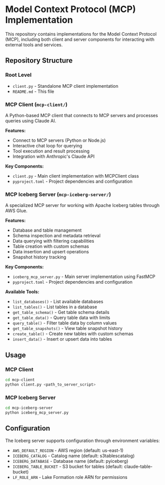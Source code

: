 # Model Context Protocol (MCP) Implementation

This repository contains implementations for the Model Context Protocol (MCP), including both client and server components for interacting with external tools and services.

## Repository Structure

### Root Level
- `client.py` - Standalone MCP client implementation
- `README.md` - This file

### MCP Client (`mcp-client/`)
A Python-based MCP client that connects to MCP servers and processes queries using Claude AI.

**Features:**
- Connect to MCP servers (Python or Node.js)
- Interactive chat loop for querying
- Tool execution and result processing
- Integration with Anthropic's Claude API

**Key Components:**
- `client.py` - Main client implementation with MCPClient class
- `pyproject.toml` - Project dependencies and configuration

### MCP Iceberg Server (`mcp-iceberg-server/`)
A specialized MCP server for working with Apache Iceberg tables through AWS Glue.

**Features:**
- Database and table management
- Schema inspection and metadata retrieval
- Data querying with filtering capabilities
- Table creation with custom schemas
- Data insertion and upsert operations
- Snapshot history tracking

**Key Components:**
- `iceberg_mcp_server.py` - Main server implementation using FastMCP
- `pyproject.toml` - Project dependencies and configuration

**Available Tools:**
- `list_databases()` - List available databases
- `list_tables()` - List tables in a database
- `get_table_schema()` - Get table schema details
- `get_table_data()` - Query table data with limits
- `query_table()` - Filter table data by column values
- `get_table_snapshots()` - View table snapshot history
- `create_table()` - Create new tables with custom schemas
- `insert_data()` - Insert or upsert data into tables

## Usage

### MCP Client
```bash
cd mcp-client
python client.py <path_to_server_script>
```

### MCP Iceberg Server
```bash
cd mcp-iceberg-server
python iceberg_mcp_server.py
```

## Configuration

The Iceberg server supports configuration through environment variables:
- `AWS_DEFAULT_REGION` - AWS region (default: us-east-1)
- `ICEBERG_CATALOG` - Catalog name (default: s3tablescatalog)
- `ICEBERG_DATABASE` - Database name (default: pyiceberg)
- `ICEBERG_TABLE_BUCKET` - S3 bucket for tables (default: claude-table-bucket)
- `LF_ROLE_ARN` - Lake Formation role ARN for permissions
